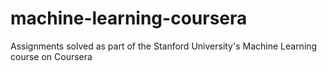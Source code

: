 # machine-learning-coursera
Assignments solved as part of the Stanford University's Machine Learning course on Coursera
